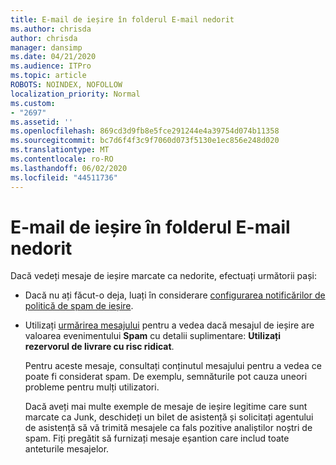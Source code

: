```yaml
---
title: E-mail de ieșire în folderul E-mail nedorit
ms.author: chrisda
author: chrisda
manager: dansimp
ms.date: 04/21/2020
ms.audience: ITPro
ms.topic: article
ROBOTS: NOINDEX, NOFOLLOW
localization_priority: Normal
ms.custom:
- "2697"
ms.assetid: ''
ms.openlocfilehash: 869cd3d9fb8e5fce291244e4a39754d074b11358
ms.sourcegitcommit: bc7d6f4f3c9f7060d073f5130e1ec856e248d020
ms.translationtype: MT
ms.contentlocale: ro-RO
ms.lasthandoff: 06/02/2020
ms.locfileid: "44511736"
---
```

# <a name="outbound-email-to-junk-email-folder"></a>E-mail de ieșire în folderul E-mail nedorit

Dacă vedeți mesaje de ieșire marcate ca nedorite, efectuați următorii pași:

- Dacă nu ați făcut-o deja, luați în considerare [configurarea notificărilor de politică de spam de ieșire](https://docs.microsoft.com/microsoft-365/security/office-365-security/configure-the-outbound-spam-policy).

- Utilizați [urmărirea mesajului](https://docs.microsoft.com/microsoft-365/security/office-365-security/message-trace-scc) pentru a vedea dacă mesajul de ieșire are valoarea evenimentului **Spam** cu detalii suplimentare: **Utilizați rezervorul de livrare cu risc ridicat**.

  Pentru aceste mesaje, consultați conținutul mesajului pentru a vedea ce poate fi considerat spam. De exemplu, semnăturile pot cauza uneori probleme pentru mulți utilizatori.

  Dacă aveți mai multe exemple de mesaje de ieșire legitime care sunt marcate ca Junk, deschideți un bilet de asistență și solicitați agentului de asistență să vă trimită mesajele ca fals pozitive analiștilor noștri de spam. Fiți pregătit să furnizați mesaje eșantion care includ toate anteturile mesajelor.
